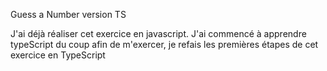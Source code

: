 Guess a Number version TS

J'ai déjà réaliser cet exercice en javascript. 
J'ai commencé à apprendre typeScript du coup afin de m'exercer, je refais les premières étapes de cet exercice en TypeScript 
